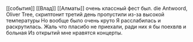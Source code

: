 [[события]]
[[Влад]]
[[Алматы]]
очень классный фест был.
die Antwoord, Oliver Tree, cкриптонит
третий день пропустили из-за высокой температуры
Но вообще было очень круто
Я расслабилась и раскрутилась. Жаль что пласибо не приехали, ради них я бы поехвлв и больная
Из открытий мне нравятся концерты.
